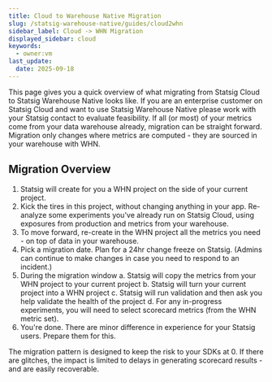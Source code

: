 ```yaml
---
title: Cloud to Warehouse Native Migration
slug: /statsig-warehouse-native/guides/cloud2whn
sidebar_label: Cloud -> WHN Migration
displayed_sidebar: cloud
keywords:
  - owner:vm
last_update:
  date: 2025-09-18
---
```


This page gives you a quick overview of what migrating from Statsig Cloud to Statsig Warehouse Native looks like. If you are an enterprise customer on Statsig Cloud and want to use Statsig Warehouse Native please work with your Statsig contact to evaluate feasibility. If all (or most) of your metrics come from your data warehouse already, migration can be straight forward. Migration only changes where metrics are computed - they are sourced in your warehouse with WHN. 

## Migration Overview
1. Statsig will create for you a WHN project on the side of your current project.
2. Kick the tires in this project, without changing anything in your app. Re-analyze some experiments you've already run on Statsig Cloud, using exposures from production and metrics from your warehouse.
3. To move forward, re-create in the WHN project all the metrics you need - on top of data in your warehouse.
4. Pick a migration date. Plan for a 24hr change freeze on Statsig. (Admins can continue to make changes in case you need to respond to an incident.)
5. During the migration window
    a. Statsig will copy the metrics from your WHN project to your current project
    b. Statsig will turn your current project into a WHN project
    c. Statsig will run validation and then ask you help validate the health of the project
    d. For any in-progress experiments, you will need to select scorecard metrics (from the WHN metric set).
6. You're done. There are minor difference in experience for your Statsig users. Prepare them for this.  

The migration pattern is designed to keep the risk to your SDKs at 0. If there are glitches, the impact is limited to delays in generating scorecard results - and are easily recoverable.  
